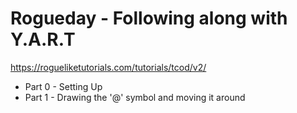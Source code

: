 # Rogueday - Following along with Y.A.R.T

https://rogueliketutorials.com/tutorials/tcod/v2/

* Part 0 - Setting Up
* Part 1 - Drawing the '@' symbol and moving it around

